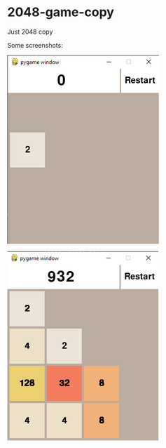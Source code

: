 # 2048-game-copy
Just 2048 copy

Some screenshots:

![alt text](screenshots/2048.1.png)


![alt text](screenshots/2048.2.png)
